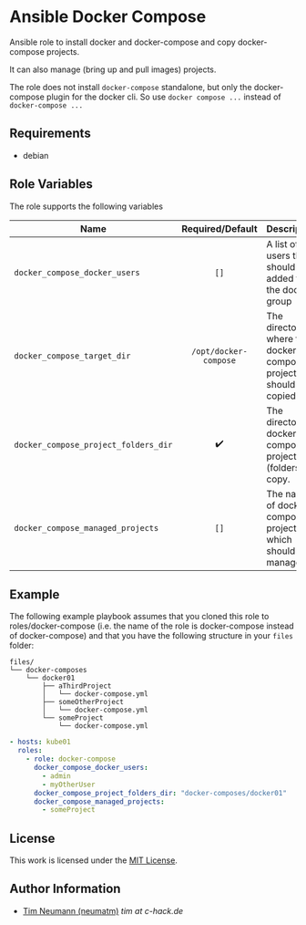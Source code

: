 # Ansible Docker Compose

Ansible role to install docker and docker-compose and copy docker-compose projects.

It can also manage (bring up and pull images) projects.

The role does not install `docker-compose` standalone, but only the docker-compose plugin for the docker cli.
So use `docker compose ...` instead of `docker-compose ...`

## Requirements

- debian

## Role Variables

The role supports the following variables

| Name       | Required/Default         | Description                                                                                        |
|------------|:------------------------:|----------------------------------------------------------------------------------------------------|
| `docker_compose_docker_users` | `[]`       | A list of users that should be added to the docker group
| `docker_compose_target_dir` | `/opt/docker-compose` | The directory where the docker compose projects should be copied to. |
| `docker_compose_project_folders_dir` | :heavy_check_mark:                   | The directory of docker-compose projects (folders) to copy.                                                                       |
| `docker_compose_managed_projects` | `[]`                      | The names of docker-compose projects which should be managed.                                            |

## Example

The following example playbook assumes that you cloned this role to roles/docker-compose (i.e. the name of the role is docker-compose instead of docker-compose) and that you have the following structure in your `files` folder:

```text
files/
└── docker-composes
    └── docker01
        ├── aThirdProject
        │   └── docker-compose.yml
        ├── someOtherProject
        │   └── docker-compose.yml
        └── someProject
            └── docker-compose.yml
```

```yml
- hosts: kube01
  roles:
    - role: docker-compose
      docker_compose_docker_users:
        - admin
        - myOtherUser
      docker_compose_project_folders_dir: "docker-composes/docker01"
      docker_compose_managed_projects:
        - someProject
```


## License

This work is licensed under the [MIT License](./LICENSE).


## Author Information

- [Tim Neumann (neumatm)](https://github.com/neumantm) _tim at c-hack.de_
